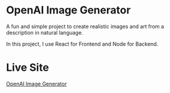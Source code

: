 # OpenAI Image Generator
A fun and simple project to create realistic images and art from a description in natural language.

In this project, I use React for Frontend and Node for Backend.

# Live Site
[OpenAI Image Generator](https://image-generator-theksbd.onrender.com/)
